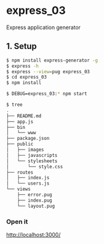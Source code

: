 # express_03
Express application generator

## 1. Setup
```bash
$ npm install express-generator -g
$ express -h
$ express --view=pug express_03
$ cd express_03
$ npm install

$ DEBUG=express_03:* npm start

$ tree
.
├── README.md
├── app.js
├── bin
│   └── www
├── package.json
├── public
│   ├── images
│   ├── javascripts
│   └── stylesheets
│       └── style.css
├── routes
│   ├── index.js
│   └── users.js
└── views
    ├── error.pug
    ├── index.pug
    └── layout.pug
```

### Open it
[http://localhost:3000/](http://localhost:3000/)

